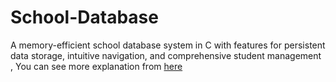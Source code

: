 # School-Database
A memory-efficient school database system in C with features for persistent data storage, intuitive navigation, and comprehensive student management , 
You can see more explanation from [ here ](https://www.linkedin.com/posts/abdelrahmanosama74_cprogramming-embeddedsystems-database-activity-7121857752062160896-GP3w?utm_source=share&utm_medium=member_desktop)
